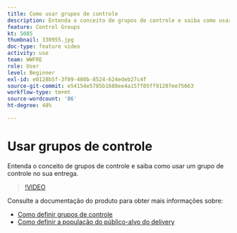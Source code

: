 ```yaml
---
title: Como usar grupos de controle
description: Entenda o conceito de grupos de controle e saiba como usar um grupo de controle no sua entrega.
feature: Control Groups
kt: 5085
thumbnail: 330955.jpg
doc-type: feature video
activity: use
team: WWFRE
role: User
level: Beginner
exl-id: e0128b5f-3f09-460b-8524-624edeb27c4f
source-git-commit: e54154e5785b1688ee4a157f05ff91207ee75663
workflow-type: tm+mt
source-wordcount: '86'
ht-degree: 48%

---
```


# Usar grupos de controle

Entenda o conceito de grupos de controle e saiba como usar um grupo de controle no sua entrega.

>[!VIDEO](https://video.tv.adobe.com/v/330955?quality=12&learn=on)

Consulte a documentação do produto para obter mais informações sobre:

* [Como definir grupos de controle](https://experienceleague.adobe.com/docs/campaign-classic/using/orchestrating-campaigns/orchestrate-campaigns/marketing-campaign-target.html?lang=en#defining-a-control-group)
* [Como definir a população do público-alvo do delivery](https://experienceleague.adobe.com/docs/campaign-classic/using/sending-messages/key-steps-when-creating-a-delivery/steps-defining-the-target-population.html?lang=en)

